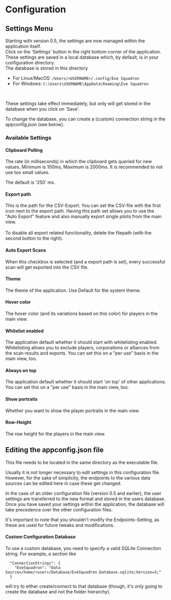# Configuration

## Settings Menu

Starting with version 0.5, the settings are now managed within the application itself.<br />
Click on the 'Settings' button in the right bottom corner of the application. These settings are saved in a local database which, by default, is in your configuration directory.<br />
The database is stored in this directory
* For Linux/MacOS: `/Users/<USERNAME>/.config/Eve Squadron`
* For Windows: `C:\Users\USERNAME\AppData\Roaming\Eve Squadron`
<br />

These settings take effect immediately, but only will get stored in the database when you click on 'Save'.

To change the database, you can create a (custom) connection string in the appconfig.json (see below).

### Available Settings

#### Clipboard Polling

The rate (in milliseconds) in which the clipboard gets queried for new values.
Minimum is 100ms, Maximum is 2000ms. It is recommended to not use too small values.

The default is '250' ms.

#### Export path

This is the path for the CSV-Export. You can set the CSV-file with the first icon next to the export path.
Having this path set allows you to use the "Auto Export" feature and also manually export single pilots from the main view.<br />
<br />
To disable all export related functionality, delete the filepath (with the second button to the right).

#### Auto Export Scans

When this checkbox is selected (and a export path is set), every successful scan will get exported into the CSV file.

#### Theme

The theme of the application. Use Default for the system theme.

#### Hover color

The hover color (and its variations based on this color) for players in the main view.

#### Whitelist enabled

The application default whether it should start with whitelisting enabled.<br />
Whitelisting allows you to exclude players, corporations or alliances from the scan results and exports.
You can set this on a "per use" basis in the main view, too.

#### Always on top

The application default whether it should start 'on top' of other applications.<br />
You can set this on a "per use" basis in the main view, too.

#### Show portraits

Whether you want to show the player portraits in the main view.

#### Row-Height

The row height for the players in the main view.

## Editing the appconfig.json file

This file needs to be located in the same directory as the executable file.<br >

Usually it is not longer necessary to edit settings in this configuration file.<br/>
However, for the sake of simplicity, the endpoints to the various data sources can be edited here in case these get changed.<br />

In the case of an older configuration file (version 0.5 and earlier), the user settings are transferred to the new format and stored in the users database.<br/>
Once you have saved your settings within the application, the database will take precedence over the other configuration files. 

It's important to note that you shouldn't modify the Endpoints-Setting, as these are used for future tweaks and modifications.<br />

#### Custom Configuration Database

To use a custom database, you need to specify a valid SQLite Connection string.
For example, a section like 
```
  "ConnectionStrings": {
    "EveSquadron": "Data Source=/home/<user>/Database/EveSquadron.Database.sqlite;Version=3;"
  }
```
will try to either create/connect to that database (though, it's only going to create the database and not the folder hierarchy).